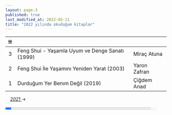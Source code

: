 ```yaml
---
layout: page-3
published: true
last_modified_at: 2022-02-11
title: "2022 yılında okuduğum kitaplar"
---
```



| ⁜ |  |  |
|:---:|:---- |:---- |
| 3 | Feng Shui - Yaşamla Uyum ve Denge Sanatı (1999) | Miraç Atuna |
| 2 | Feng Shui İle Yaşamını Yeniden Yarat (2003) | Yaron Zafran |
| 1 | Durduğum Yer Benım Değil (2019) | Çiğdem Anad |
  
<span class="link1" style="font-style: italic; padding-left: 3%;"><a href="/2021" title='2021'>2021 </a></span> &#8594;
  
<div><progress value="2" max="50" style="width: 90%;"></progress><span style="font-size: 50%; color: #dfdfdf; width: 5%" title="reading challenge 2022"> 2/50</span></div>
<div style="clear:both"></div>
